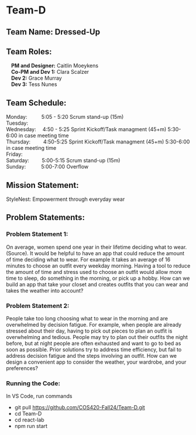 # Team-D
## Team Name: Dressed-Up

## Team Roles:  
  &ensp;&ensp;**PM and Designer:** Caitlin Moeykens  
  &ensp;&ensp;**Co-PM and Dev 1:** Clara Scalzer  
  &ensp;&ensp;**Dev 2:** Grace Murray  
  &ensp;&ensp;**Dev 3:** Tess Nunes

 ## Team Schedule:  
  Monday: &ensp;&ensp;&ensp;&ensp;&ensp;5:05 - 5:20 Scrum stand-up (15m)  
  Tuesday:   
  Wednesday: &ensp;&ensp;4:50 - 5:25 Sprint Kickoff/Task managment (45+m) 5:30-6:00 in case meeting time  
  Thursday:&ensp;&ensp;&ensp;&ensp;&ensp;4:50-5:25 Sprint Kickoff/Task managment (45+m) 5:30-6:00 in case meeting time  
  Friday:  
  Saturday:&ensp;&ensp;&ensp;&ensp;&ensp;5:00-5:15 Scrum stand-up (15m)  
  Sunday:&ensp;&ensp;&ensp;&ensp;&ensp;&ensp;5:00-7:00 Overflow

## Mission Statement:
StyleNest: Empowerment through everyday wear

## Problem Statements:
### Problem Statement 1:  
On average, women spend one year in their lifetime deciding what to wear. (Source). It would be helpful to have an app that could reduce the amount of time deciding what to wear. For example it takes an average of 16 minutes to choose an outfit every weekday morning. Having a tool to reduce the amount of time and stress used to choose an outfit would allow more time to sleep, do something in the morning, or pick up a hobby. How can we build an app that take your closet and creates outfits that you can wear and takes the weather into account?

### Problem Statement 2:  
People take too long choosing what to wear in the morning and are overwhelmed by decision fatigue. For example, when people are already stressed about their day, having to pick out pieces to plan an outfit is overwhelming and tedious. People may try to plan out their outfits the night before, but at night people are often exhausted and want to go to bed as soon as possible. Prior solutions try to address time efficiency, but fail to address decision fatigue and the steps involving an outfit. How can we design a convenient app to consider the weather, your wardrobe, and your preferences?

### Running the Code:
In VS Code, run commands
- git pull https://github.com/COS420-Fall24/Team-D.git
- cd Team-D
- cd react-lab
- npm run start
